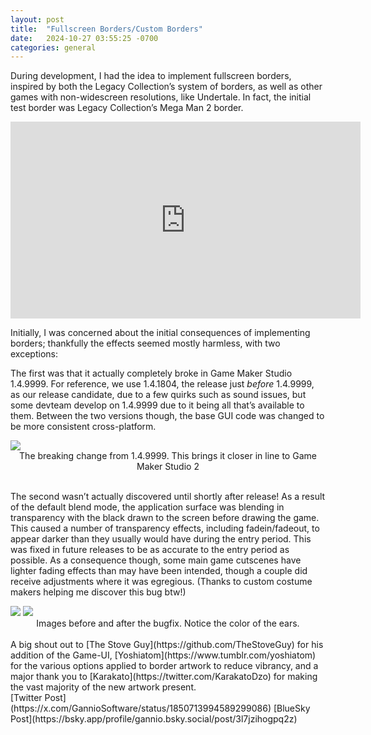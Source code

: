 ```yaml
---
layout: post
title:  "Fullscreen Borders/Custom Borders"
date:   2024-10-27 03:55:25 -0700
categories: general
---
```

During development, I had the idea to implement fullscreen borders, inspired by both the Legacy Collection’s system of borders, as well as other games with non-widescreen resolutions, like Undertale. In fact, the initial test border was Legacy Collection’s Mega Man 2 border.

<iframe width="560" height="315" src="https://www.youtube.com/embed/NDUdSQvQwW0?si=FY-YqgBMOL2CevII" title="YouTube video player" frameborder="0" allow="accelerometer; autoplay; clipboard-write; encrypted-media; gyroscope; picture-in-picture; web-share" referrerpolicy="strict-origin-when-cross-origin" allowfullscreen></iframe>

Initially, I was concerned about the initial consequences of implementing borders; thankfully the effects seemed mostly harmless, with two exceptions:

The first was that it actually completely broke in Game Maker Studio 1.4.9999. For reference, we use 1.4.1804, the release just *before* 1.4.9999, as our release candidate, due to a few quirks such as sound issues, but some devteam develop on 1.4.9999 due to it being all that’s available to them. Between the two versions though, the base GUI code was changed to be more consistent cross-platform.

<img src="/assets/blog/guireleasenotes.PNG">
<center>The breaking change from 1.4.9999. This brings it closer in line to Game Maker Studio 2</center>
<br>

The second wasn’t actually discovered until shortly after release! As a result of the default blend mode, the application surface was blending in transparency with the black drawn to the screen before drawing the game. This caused a number of transparency effects, including fadein/fadeout, to appear darker than they usually would have during the entry period. This was fixed in future releases to be as accurate to the entry period as possible. As a consequence though, some main game cutscenes have lighter fading effects than may have been intended, though a couple did receive adjustments where it was egregious. (Thanks to custom costume makers helping me discover this bug btw!)

<img src="/assets/blog/transparencybefore.png">
<img src="/assets/blog/transparencyafter.png">
<center>Images before and after the bugfix. Notice the color of the ears.</center>
<br>
A big shout out to [The Stove Guy](https://github.com/TheStoveGuy) for his addition of the Game-UI, [Yoshiatom](https://www.tumblr.com/yoshiatom) for the various options applied to border artwork to reduce vibrancy, and a major thank you to [Karakato](https://twitter.com/KarakatoDzo) for making the vast majority of the new artwork present.


<br>
[Twitter Post](https://x.com/GannioSoftware/status/1850713994589299086)  
[BlueSky Post](https://bsky.app/profile/gannio.bsky.social/post/3l7jzihogpq2z)  
